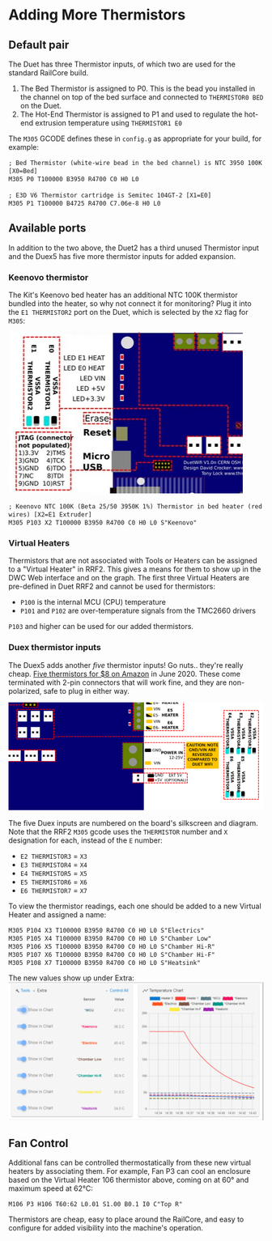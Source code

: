 # Adding More Thermistors

## Default pair
The Duet has three Thermistor inputs, of which two are used for the standard RailCore build.
1. The Bed Thermistor is assigned to P0.  This is the bead you installed in the channel on top of the bed surface and connected to `THERMISTOR0 BED` on the Duet.
1. The Hot-End Thermistor is assigned to P1 and used to regulate the hot-end extrusion temperature using `THERMISTOR1 E0`

The `M305` GCODE defines these in `config.g` as appropriate for your build, for example:
```
; Bed Thermistor (white-wire bead in the bed channel) is NTC 3950 100K [X0=Bed]
M305 P0 T100000 B3950 R4700 C0 H0 L0

; E3D V6 Thermistor cartridge is Semitec 104GT-2 [X1=E0]
M305 P1 T100000 B4725 R4700 C7.06e-8 H0 L0
```

## Available ports
In addition to the two above, the Duet2 has a third unused Thermistor input and the Duex5 has five more thermistor inputs for added expansion.

### Keenovo thermistor
The Kit's Keenovo bed heater has an additional NTC 100K thermistor bundled into the heater, so why not connect it for monitoring?  Plug it into the `E1 THERMISTOR2` port on the Duet, which is selected by the `X2` flag for `M305`:

![Thermistor Port](Thermistor-Duet.PNG)

```
; Keenovo NTC 100K (Beta 25/50 3950K 1%) Thermistor in bed heater (red wires) [X2=E1 Extruder]
M305 P103 X2 T100000 B3950 R4700 C0 H0 L0 S"Keenovo"
```
### Virtual Heaters
Thermistors that are not associated with Tools or Heaters can be assigned to a "Virtual Heater" in RRF2.  This gives a means for them to show up in the DWC Web interface and on the graph.  The first three Virtual Heaters are pre-defined in Duet RRF2 and cannot be used for thermistors:
* `P100` is the internal MCU (CPU) temperature
* `P101` and `P102` are over-temperature signals from the TMC2660 drivers

`P103` and higher can be used for our added thermistors.

### Duex thermistor inputs
The Duex5 adds another *five* thermistor inputs!  Go nuts.. they're really cheap.  [Five thermistors for $8 on Amazon](https://www.amazon.com/gp/product/B07Z644ZH2) in June 2020.  These come terminated with 2-pin connectors that will work fine, and they are non-polarized, safe to plug in either way.

![Duex Thermistor Inputs](Thermistor-Duex.PNG)

The five Duex inputs are numbered on the board's silkscreen and diagram.  Note that the RRF2 `M305` gcode uses the `THERMISTOR` number and `X` designation for each, instead of the `E` number:
* `E2 THERMISTOR3` = `X3` 
* `E3 THERMISTOR4` = `X4` 
* `E4 THERMISTOR5` = `X5` 
* `E5 THERMISTOR6` = `X6` 
* `E6 THERMISTOR7` = `X7` 

To view the thermistor readings, each one should be added to a new Virtual Heater and assigned a name:
```
M305 P104 X3 T100000 B3950 R4700 C0 H0 L0 S"Electrics"
M305 P105 X4 T100000 B3950 R4700 C0 H0 L0 S"Chamber Low"
M305 P106 X5 T100000 B3950 R4700 C0 H0 L0 S"Chamber Hi-R"
M305 P107 X6 T100000 B3950 R4700 C0 H0 L0 S"Chamber Hi-F"
M305 P108 X7 T100000 B3950 R4700 C0 H0 L0 S"Heatsink"
```
The new values show up under Extra:
![Thermistor DWC Example](Thermistor-Example.PNG)

## Fan Control
Additional fans can be controlled thermostatically from these new virtual heaters by associating them.
For example, Fan P3 can cool an enclosure based on the Virtual Heater 106 thermistor above, coming on at 60° and maximum speed at 62°C:

```
M106 P3 H106 T60:62 L0.01 S1.00 B0.1 I0 C"Top R"
```

Thermistors are cheap, easy to place around the RailCore, and easy to configure for added visibility into the machine's operation.
